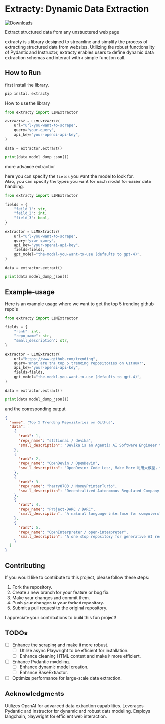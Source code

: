 # Extracty: Dynamic Data Extraction

[![Downloads](https://static.pepy.tech/badge/extracty)](https://pepy.tech/project/extracty)

Extract structured data from any unstructered web page

extracty is a library designed to streamline and simplify the process of extracting structured data from websites. Utilizing the robust functionality of Pydantic and Instructor, extracty enables users to define dynamic data extraction schemas and interact with a simple function call.

## How to Run

first install the library.

```bash
pip install extracty
```

How to use the library

```python
from extracty import LLMExtractor

extractor = LLMExtractor(
    url="url-you-want-to-scrape",
    query="your-query",
    api_key="your-openai-api-key",
)

data = extractor.extract()

print(data.model_dump_json())
```

more advance extraction

here you can specify the `fields` you want the model to look for.  
Also, you can specify the types you want for each model for easier data handling.

```python
from extracty import LLMExtractor

fields = {
    "feild_1": str,
    "feild_2": int,
    "field_3": bool,
}

extractor = LLMExtractor(
    url="url-you-want-to-scrape",
    query="your-query",
    api_key="your-openai-api-key",
    fields=fields,
    gpt_model="the-model-you-want-to-use (defaults to gpt-4)",
)

data = extractor.extract()

print(data.model_dump_json())
```

## Example-usage

Here is an example usage where we want to get the top 5 trending github repo's

```python
from extracty import LLMExtractor

fields = {
    "rank": int,
    "repo_name": str,
    "small_description": str,
}

extractor = LLMExtractor(
    url="https://www.github.com/trending",
    query="What are the top 5 trending repositories on GitHub?",
    api_key="your-openai-api-key",
    fields=fields,
    gpt_model="the-model-you-want-to-use (defaults to gpt-4)",
)

data = extractor.extract()

print(data.model_dump_json())
```

and the corresponding output

```json
{
  "name": "Top 5 Trending Repositories on GitHub",
  "data": [
    {
      "rank": 1,
      "repo_name": "stitionai / devika",
      "small_description": "Devika is an Agentic AI Software Engineer that can understand high-level human instructions, break them down into steps, research relevant information, and write code to achieve the given objective. Devika aims to be a competitive open-source alternative to Devin by Cognition AI."
    },
    {
      "rank": 2,
      "repo_name": "OpenDevin / OpenDevin",
      "small_description": "OpenDevin: Code Less, Make More 利用大模型，一键生成短视频"
    },
    {
      "rank": 3,
      "repo_name": "harry0703 / MoneyPrinterTurbo",
      "small_description": "Decentralized Autonomous Regulated Company (DARC), a company virtual machine that runs on any EVM-compatible blockchain, with on-chain law system, multi-level tokens and dividends mechanism."
    },
    {
      "rank": 4,
      "repo_name": "Project-DARC / DARC",
      "small_description": "A natural language interface for computers"
    },
    {
      "rank": 5,
      "repo_name": "OpenInterpreter / open-interpreter",
      "small_description": "A one stop repository for generative AI research updates, interview resources, notebooks and much more!"
    }
  ]
}
```

## Contributing

If you would like to contribute to this project, please follow these steps:

1. Fork the repository.
2. Create a new branch for your feature or bug fix.
3. Make your changes and commit them.
4. Push your changes to your forked repository.
5. Submit a pull request to the original repository.

I appreciate your contributions to build this fun project!

## TODOs

- [ ] Enhance the scraping and make it more robust.
  - [ ] Utilize async Playwright to be efficient for installation.
  - [ ] Enhance cleaning HTML content and make it more efficient.
- [ ] Enhance Pydantic modeling.
  - [ ] Enhance dynamic model creation.
  - [ ] Enhance BaseExtractor.
- [ ] Optimize performance for large-scale data extraction.

## Acknowledgments

Utilizes OpenAI for advanced data extraction capabilities.
Leverages Pydantic and Instructor for dynamic and robust data modeling.
Employs langchain, playwright for efficient web interaction.
